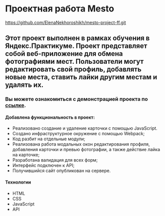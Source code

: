 # Проектная работа Mesto

https://github.com/ElenaNekhoroshikh/mesto-project-ff.git

## Этот проект выполнен в рамках обучения в Яндекс.Практикуме.  Проект представляет собой веб-приложение для обмена фотографиями мест.  Пользователи могут редактировать свой профиль, добавлять новые места,  ставить лайки другим местам и удалять их.
### Вы можете ознакомиться с демонстрацией проекта по [ссылке](https://elenanekhoroshikh.github.io/mesto-project-ff/ "Мой сайт!").

#### Добавлена функциональность в проект:
* Реализовано создание и удаление карточки с помощью JavaScript.
* Создано инфраструктурное окружение с помощью Webpack;
* Код разбит на отдельные модули;
* Реализована работа модальных окон редактирования профиля,  добавления карточки и превью фотографии,  а также действие лайка на карточке;
* Разработана валидация для всех форм;
* Интерфейс подключен к API;
* Получившийся сайт опубликован на сервере.

#### Технологии
* HTML
* CSS
* JavaScript
* API